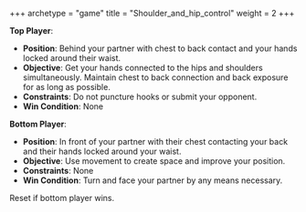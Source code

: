 +++
archetype = "game"
title = "Shoulder_and_hip_control"
weight = 2
+++


**Top Player**:
  * **Position**: Behind your partner with chest to back contact and your hands locked around their waist.
  * **Objective**: Get your hands connected to the hips and shoulders simultaneously. Maintain chest to back connection and back exposure for as long as possible.
  * **Constraints**: Do not puncture hooks or submit your opponent.
  * **Win Condition**: None

**Bottom Player**:
  * **Position**: In front of your partner with their chest contacting your back and their hands locked around your waist.
  * **Objective**: Use movement to create space and improve your position.
  * **Constraints**: None
  * **Win Condition**: Turn and face your partner by any means necessary. 

  Reset if bottom player wins.